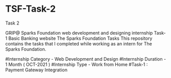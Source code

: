 # TSF-Task-2

Task 2

GRIP@ Sparks Foundation web development and designing internship Task-1 Basic Banking website The Sparks Foundation Tasks This repository contains the tasks that I completed while working as an intern for The Sparks Foundation.

#Internship Category - Web Development and Design #Internship Duration - 1 Month ( OCT-2021 ) #Internship Type - Work from Home
#Task-1 : Payment Gateway Integration
